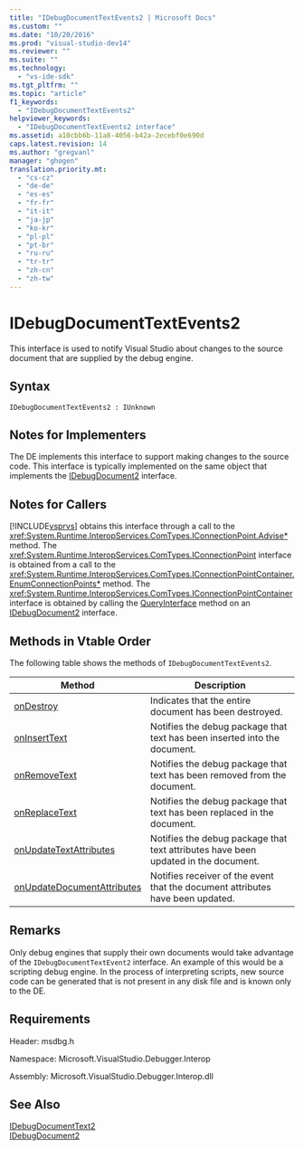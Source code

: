 ```yaml
---
title: "IDebugDocumentTextEvents2 | Microsoft Docs"
ms.custom: ""
ms.date: "10/20/2016"
ms.prod: "visual-studio-dev14"
ms.reviewer: ""
ms.suite: ""
ms.technology: 
  - "vs-ide-sdk"
ms.tgt_pltfrm: ""
ms.topic: "article"
f1_keywords: 
  - "IDebugDocumentTextEvents2"
helpviewer_keywords: 
  - "IDebugDocumentTextEvents2 interface"
ms.assetid: a10cbb6b-11a8-4056-b42a-2ecebf0e690d
caps.latest.revision: 14
ms.author: "gregvanl"
manager: "ghogen"
translation.priority.mt: 
  - "cs-cz"
  - "de-de"
  - "es-es"
  - "fr-fr"
  - "it-it"
  - "ja-jp"
  - "ko-kr"
  - "pl-pl"
  - "pt-br"
  - "ru-ru"
  - "tr-tr"
  - "zh-cn"
  - "zh-tw"
---
```

# IDebugDocumentTextEvents2
This interface is used to notify Visual Studio about changes to the source document that are supplied by the debug engine.  
  
## Syntax  
  
```  
IDebugDocumentTextEvents2 : IUnknown  
```  
  
## Notes for Implementers  
 The DE implements this interface to support making changes to the source code. This interface is typically implemented on the same object that implements the [IDebugDocument2](../extensibility-debugger-reference/idebugdocument2.md) interface.  
  
## Notes for Callers  
 [!INCLUDE[vsprvs](../code-quality/includes/vsprvs_md.md)] obtains this interface through a call to the <xref:System.Runtime.InteropServices.ComTypes.IConnectionPoint.Advise*> method. The <xref:System.Runtime.InteropServices.ComTypes.IConnectionPoint> interface is obtained from a call to the <xref:System.Runtime.InteropServices.ComTypes.IConnectionPointContainer.EnumConnectionPoints*> method. The <xref:System.Runtime.InteropServices.ComTypes.IConnectionPointContainer> interface is obtained by calling the [QueryInterface](../Topic/QueryInterface.md) method on an [IDebugDocument2](../extensibility-debugger-reference/idebugdocument2.md) interface.  
  
## Methods in Vtable Order  
 The following table shows the methods of `IDebugDocumentTextEvents2`.  
  
|Method|Description|  
|------------|-----------------|  
|[onDestroy](../extensibility-debugger-reference/idebugdocumenttextevents2--ondestroy.md)|Indicates that the entire document has been destroyed.|  
|[onInsertText](../extensibility-debugger-reference/idebugdocumenttextevents2--oninserttext.md)|Notifies the debug package that text has been inserted into the document.|  
|[onRemoveText](../extensibility-debugger-reference/idebugdocumenttextevents2--onremovetext.md)|Notifies the debug package that text has been removed from the document.|  
|[onReplaceText](../extensibility-debugger-reference/idebugdocumenttextevents2--onreplacetext.md)|Notifies the debug package that text has been replaced in the document.|  
|[onUpdateTextAttributes](../extensibility-debugger-reference/idebugdocumenttextevents2--onupdatetextattributes.md)|Notifies the debug package that text attributes have been updated in the document.|  
|[onUpdateDocumentAttributes](../extensibility-debugger-reference/idebugdocumenttextevents2--onupdatedocumentattributes.md)|Notifies receiver of the event that the document attributes have been updated.|  
  
## Remarks  
 Only debug engines that supply their own documents would take advantage of the `IDebugDocumentTextEvent2` interface. An example of this would be a scripting debug engine. In the process of interpreting scripts, new source code can be generated that is not present in any disk file and is known only to the DE.  
  
## Requirements  
 Header: msdbg.h  
  
 Namespace: Microsoft.VisualStudio.Debugger.Interop  
  
 Assembly: Microsoft.VisualStudio.Debugger.Interop.dll  
  
## See Also  
 [IDebugDocumentText2](../extensibility-debugger-reference/idebugdocumenttext2.md)   
 [IDebugDocument2](../extensibility-debugger-reference/idebugdocument2.md)